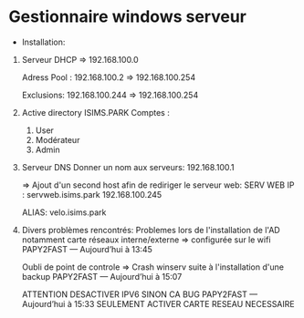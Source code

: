 # Gestionnaire windows serveur 

- Installation: 

1. Serveur DHCP
    => 192.168.100.0

    Adress Pool :
    192.168.100.2 => 192.168.100.254

    Exclusions:
    192.168.100.244 => 192.168.100.254

2. Active directory
    ISIMS.PARK
    Comptes : 
    1. User
    2. Modérateur
    3. Admin

3. Serveur DNS
    Donner un nom aux serveurs:
     192.168.100.1

    => Ajout d'un second host afin de rediriger le serveur web: 
    SERV WEB IP : 
    servweb.isims.park
    192.168.100.245

    ALIAS: velo.isims.park 


4. Divers problèmes rencontrés: 
    Problemes lors de l'installation de l'AD notamment carte réseaux interne/externe => configurée sur le wifi 
    PAPY2FAST — Aujourd’hui à 13:45

    Oubli de point de controle => Crash winserv suite à l'installation d'une backup 
    PAPY2FAST — Aujourd’hui à 15:07

    ATTENTION DESACTIVER IPV6 SINON CA BUG
    PAPY2FAST — Aujourd’hui à 15:33
    SEULEMENT ACTIVER CARTE RESEAU NECESSAIRE
